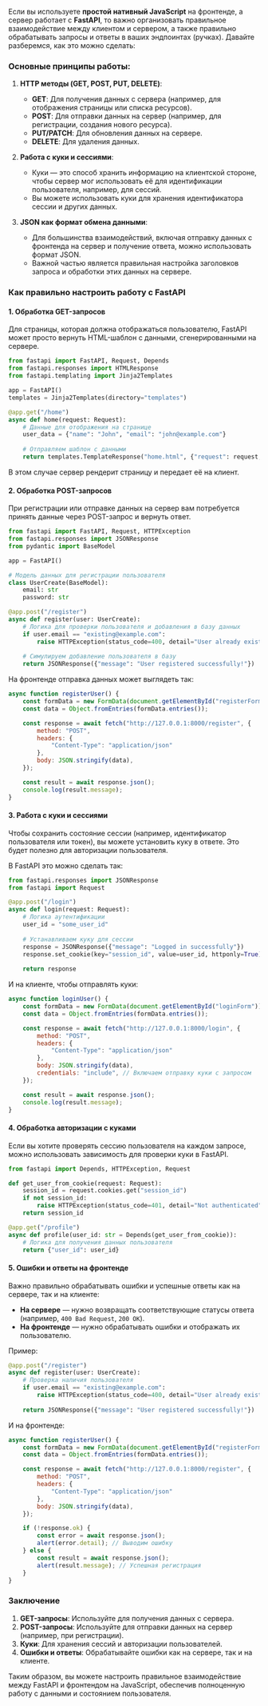 Если вы используете **простой нативный JavaScript** на фронтенде, а сервер работает с **FastAPI**, то важно организовать правильное взаимодействие между клиентом и сервером, а также правильно обрабатывать запросы и ответы в ваших эндпоинтах (ручках). Давайте разберемся, как это можно сделать:

### Основные принципы работы:

1. **HTTP методы (GET, POST, PUT, DELETE)**:
   - **GET**: Для получения данных с сервера (например, для отображения страницы или списка ресурсов).
   - **POST**: Для отправки данных на сервер (например, для регистрации, создания нового ресурса).
   - **PUT/PATCH**: Для обновления данных на сервере.
   - **DELETE**: Для удаления данных.

2. **Работа с куки и сессиями**:
   - Куки — это способ хранить информацию на клиентской стороне, чтобы сервер мог использовать её для идентификации пользователя, например, для сессий.
   - Вы можете использовать куки для хранения идентификатора сессии и других данных.

3. **JSON как формат обмена данными**:
   - Для большинства взаимодействий, включая отправку данных с фронтенда на сервер и получение ответа, можно использовать формат JSON.
   - Важной частью является правильная настройка заголовков запроса и обработки этих данных на сервере.

### Как правильно настроить работу с FastAPI

#### 1. **Обработка GET-запросов**

Для страницы, которая должна отображаться пользователю, FastAPI может просто вернуть HTML-шаблон с данными, сгенерированными на сервере.

```python
from fastapi import FastAPI, Request, Depends
from fastapi.responses import HTMLResponse
from fastapi.templating import Jinja2Templates

app = FastAPI()
templates = Jinja2Templates(directory="templates")

@app.get("/home")
async def home(request: Request):
    # Данные для отображения на странице
    user_data = {"name": "John", "email": "john@example.com"}
    
    # Отправляем шаблон с данными
    return templates.TemplateResponse("home.html", {"request": request, "user": user_data})
```

В этом случае сервер рендерит страницу и передает её на клиент.

#### 2. **Обработка POST-запросов**

При регистрации или отправке данных на сервер вам потребуется принять данные через POST-запрос и вернуть ответ.

```python
from fastapi import FastAPI, Request, HTTPException
from fastapi.responses import JSONResponse
from pydantic import BaseModel

app = FastAPI()

# Модель данных для регистрации пользователя
class UserCreate(BaseModel):
    email: str
    password: str

@app.post("/register")
async def register(user: UserCreate):
    # Логика для проверки пользователя и добавления в базу данных
    if user.email == "existing@example.com":
        raise HTTPException(status_code=400, detail="User already exists")
    
    # Симулируем добавление пользователя в базу
    return JSONResponse({"message": "User registered successfully!"})
```

На фронтенде отправка данных может выглядеть так:

```javascript
async function registerUser() {
    const formData = new FormData(document.getElementById("registerForm"));
    const data = Object.fromEntries(formData.entries());

    const response = await fetch("http://127.0.0.1:8000/register", {
        method: "POST",
        headers: {
            "Content-Type": "application/json"
        },
        body: JSON.stringify(data),
    });

    const result = await response.json();
    console.log(result.message);
}
```

#### 3. **Работа с куки и сессиями**

Чтобы сохранить состояние сессии (например, идентификатор пользователя или токен), вы можете установить куку в ответе. Это будет полезно для авторизации пользователя.

В FastAPI это можно сделать так:

```python
from fastapi.responses import JSONResponse
from fastapi import Request

@app.post("/login")
async def login(request: Request):
    # Логика аутентификации
    user_id = "some_user_id"
    
    # Устанавливаем куку для сессии
    response = JSONResponse({"message": "Logged in successfully"})
    response.set_cookie(key="session_id", value=user_id, httponly=True)
    
    return response
```

И на клиенте, чтобы отправлять куки:

```javascript
async function loginUser() {
    const formData = new FormData(document.getElementById("loginForm"));
    const data = Object.fromEntries(formData.entries());

    const response = await fetch("http://127.0.0.1:8000/login", {
        method: "POST",
        headers: {
            "Content-Type": "application/json"
        },
        body: JSON.stringify(data),
        credentials: "include", // Включаем отправку куки с запросом
    });

    const result = await response.json();
    console.log(result.message);
}
```

#### 4. **Обработка авторизации с куками**

Если вы хотите проверять сессию пользователя на каждом запросе, можно использовать зависимость для проверки куки в FastAPI.

```python
from fastapi import Depends, HTTPException, Request

def get_user_from_cookie(request: Request):
    session_id = request.cookies.get("session_id")
    if not session_id:
        raise HTTPException(status_code=401, detail="Not authenticated")
    return session_id

@app.get("/profile")
async def profile(user_id: str = Depends(get_user_from_cookie)):
    # Логика для получения данных пользователя
    return {"user_id": user_id}
```

#### 5. **Ошибки и ответы на фронтенде**

Важно правильно обрабатывать ошибки и успешные ответы как на сервере, так и на клиенте:

- **На сервере** — нужно возвращать соответствующие статусы ответа (например, `400 Bad Request`, `200 OK`).
- **На фронтенде** — нужно обрабатывать ошибки и отображать их пользователю.

Пример:

```python
@app.post("/register")
async def register(user: UserCreate):
    # Проверка наличия пользователя
    if user.email == "existing@example.com":
        raise HTTPException(status_code=400, detail="User already exists")
    
    return JSONResponse({"message": "User registered successfully!"})
```

И на фронтенде:

```javascript
async function registerUser() {
    const formData = new FormData(document.getElementById("registerForm"));
    const data = Object.fromEntries(formData.entries());

    const response = await fetch("http://127.0.0.1:8000/register", {
        method: "POST",
        headers: {
            "Content-Type": "application/json"
        },
        body: JSON.stringify(data),
    });

    if (!response.ok) {
        const error = await response.json();
        alert(error.detail); // Выводим ошибку
    } else {
        const result = await response.json();
        alert(result.message); // Успешная регистрация
    }
}
```

### Заключение

1. **GET-запросы**: Используйте для получения данных с сервера.
2. **POST-запросы**: Используйте для отправки данных на сервер (например, при регистрации).
3. **Куки**: Для хранения сессий и авторизации пользователей.
4. **Ошибки и ответы**: Обрабатывайте ошибки как на сервере, так и на клиенте.

Таким образом, вы можете настроить правильное взаимодействие между FastAPI и фронтендом на JavaScript, обеспечив полноценную работу с данными и состоянием пользователя.